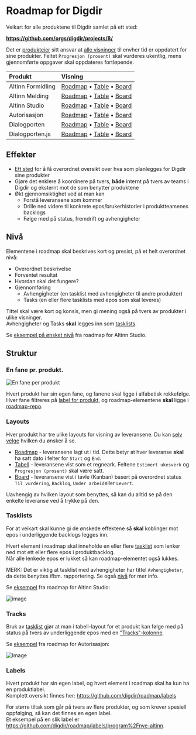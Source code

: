 # Roadmap for Digdir

Veikart for alle produktene til Digdir samlet på ett sted:

**https://github.com/orgs/digdir/projects/8/**

Det er [produkteier](https://github.com/orgs/digdir/teams/team-product-owners) sitt ansvar at [alle visninger](https://github.com/digdir/roadmap#layouts) til envher tid er oppdatert for sine produkter. Feltet `Progresjon (prosent)` skal vurderes ukentlig, mens gjennomførte oppgaver skal oppdateres fortløpende.

| Produkt            | Visning            |
| :----------------- | :----------------- |
| Altinn Formidling  | [Roadmap](https://github.com/orgs/digdir/projects/8/views/20?layout=roadmap) • [Table](https://github.com/orgs/digdir/projects/8/views/20?layout=table) • [Board](https://github.com/orgs/digdir/projects/8/views/20?layout=board)
| Altinn Melding     | [Roadmap](https://github.com/orgs/digdir/projects/8/views/21?layout=roadmap) • [Table](https://github.com/orgs/digdir/projects/8/views/21?layout=table) • [Board](https://github.com/orgs/digdir/projects/8/views/21?layout=board)
| Altinn Studio      | [Roadmap](https://github.com/orgs/digdir/projects/8/views/2?layout=roadmap)  • [Table](https://github.com/orgs/digdir/projects/8/views/2?layout=table)  • [Board](https://github.com/orgs/digdir/projects/8/views/2?layout=board)
| Autorisasjon       | [Roadmap](https://github.com/orgs/digdir/projects/8/views/5?layout=roadmap)  • [Table](https://github.com/orgs/digdir/projects/8/views/5?layout=table)  • [Board](https://github.com/orgs/digdir/projects/8/views/5?layout=board)
| Dialogporten       | [Roadmap](https://github.com/orgs/digdir/projects/8/views/25?layout=roadmap) • [Table](https://github.com/orgs/digdir/projects/8/views/25?layout=table) • [Board](https://github.com/orgs/digdir/projects/8/views/25?layout=board)
| Dialogporten.js    | [Roadmap](https://github.com/orgs/digdir/projects/8/views/28?layout=roadmap) • [Table](https://github.com/orgs/digdir/projects/8/views/28?layout=table) • [Board](https://github.com/orgs/digdir/projects/8/views/28?layout=board)

## Effekter

- [Ett sted](https://github.com/orgs/digdir/projects/8/) for å få overordnet oversikt over hva som planlegges for Digdir sine produkter
- Gjøre det enklere å koordinere på tvers, **både** internt på tvers av teams i Digdir og eksternt mot de som benytter produktene
- Økt gjennomsiktighet ved at man kan
   - Forstå leveransene som kommer
   - Drille ned videre til konkrete epos/brukerhistorier i produktteamenes backlogs
   - Følge med på status, fremdrift og avhengigheter

## Nivå

Elementene i roadmap skal beskrives kort og presist, på et helt overordnet nivå:

- Overordnet beskrivelse
- Forventet resultat
- Hvordan skal det fungere?
- Gjennomføring
  - Avhengigheter (en tasklist med avhengigheter til andre produkter)
  - Tasks (en eller flere tasklists med epos som skal leveres)

Tittel skal være kort og konsis, men gi mening også på tvers av produkter i ulike visninger.  
Avhengigheter og Tasks **skal** legges inn som [tasklists](https://github.com/digdir/roadmap#tasklists).

Se [eksempel på ønsket nivå](https://github.com/digdir/roadmap/issues/78) fra roadmap for Altinn Studio.

## Struktur

### En fane pr. produkt.

![En fane per produkt](https://user-images.githubusercontent.com/6088624/245439117-c38b0ca1-4390-4198-bef5-39e454465598.png "Produktvisninger, en fane per produkt")

Hvert produkt har sin egen fane, og fanene skal ligge i alfabetisk rekkefølge.  
Hver fane filtreres på [label for produkt](https://github.com/digdir/roadmap#labels), og roadmap-elementene **skal** ligge i [roadmap-repo](https://github.com/digdir/roadmap/issues).

### Layouts

Hver produkt har tre ulike layouts for visning av leveransene. Du kan [selv velge](https://docs.github.com/en/issues/planning-and-tracking-with-projects/customizing-views-in-your-project/changing-the-layout-of-a-view#changing-the-project-layout) hvilken du ønsker å se.

- [Roadmap](https://docs.github.com/en/issues/planning-and-tracking-with-projects/customizing-views-in-your-project/changing-the-layout-of-a-view#about-the-roadmap-layout) - leveransene lagt ut i tid. Dette betyr at hver leveranse **skal** ha satt dato i felter for `Start` og `End`.
- [Tabell](https://docs.github.com/en/issues/planning-and-tracking-with-projects/customizing-views-in-your-project/changing-the-layout-of-a-view#about-the-table-layout) - leveransene vist som et regneark. Feltene `Estimert ukesverk` og `Progresjon (prosent)` skal være satt.
- [Board](https://docs.github.com/en/issues/planning-and-tracking-with-projects/customizing-views-in-your-project/changing-the-layout-of-a-view#about-the-board-layout) - leveransene vist i tavle (Kanban) basert på overordnet status `Til vurdering`, `Backlog`, `Under arbeid`eller `Levert`.

Uavhengig av hvilken layout som benyttes, så kan du alltid se på den enkelte leveranse ved å trykke på den.

### Tasklists

For at veikart skal kunne gi de ønskede effektene så **skal** koblinger mot epos i underliggende backlogs legges inn.

Hvert element i roadmap skal inneholde en eller flere [tasklist](https://docs.github.com/en/issues/tracking-your-work-with-issues/about-tasklists) som lenker ned mot ett eller flere epos i produktbacklog.  
Når alle lenkede epos er lukket så kan roadmap-elementet også lukkes.

MERK: Det er viktig at tasklist med avhengigheter har tittel `Avhengigheter`, da dette benyttes ifbm. rapportering. Se også [nivå](https://github.com/digdir/roadmap#niv%C3%A5) for mer info.

Se [eksempel](https://github.com/orgs/digdir/projects/8/views/2?pane=issue&itemId=24019705) fra roadmap for Altinn Studio:

![image](https://github.com/digdir/roadmap/assets/6088624/a1e61139-5d6f-4056-8c6f-be13956677a9)

### Tracks
Bruk av [tasklist](https://docs.github.com/en/issues/tracking-your-work-with-issues/about-tasklists) gjør at man i tabell-layout for et produkt kan følge med på status på tvers av underliggende epos med en ["Tracks"-kolonne](https://docs.github.com/en/issues/planning-and-tracking-with-projects/understanding-fields/about-tracks-and-tracked-by-fields#enabling-the-tracks-field).

Se [eksempel](https://github.com/orgs/digdir/projects/8/views/5?layout=table) fra roadmap for Autorisasjon:

![Image](https://user-images.githubusercontent.com/6088624/245457571-d7aa1d58-5d28-48a6-ba31-864435e055f9.png)

### Labels
Hvert produkt har sin egen label, og hvert element i roadmap skal ha kun ha en produktlabel.  
Komplett oversikt finnes her: https://github.com/digdir/roadmap/labels

For større tiltak som går på tvers av flere produkter, og som krever spesiell oppfølging, så kan det finnes en egen label.  
Et eksempel på en slik label er https://github.com/digdir/roadmap/labels/program%2Fnye-altinn.
